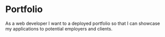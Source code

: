 # Portfolio
As a web developer
I want to a deployed portfolio
so that I can showcase my applications to potential employers and clients.
